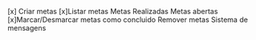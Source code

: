  [x] Criar metas 
 [x]Listar metas 
    Metas Realizadas 
    Metas abertas
 [x]Marcar/Desmarcar metas como concluido
Remover metas 
Sistema de mensagens 